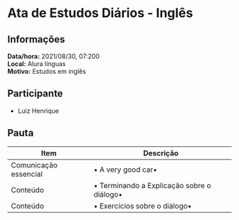 # Ata de Estudos Diários - Inglês

## Informações
**Data/hora:** 2021/08/30, 07:200  
**Local:** Alura línguas <br>
**Motivo:** Estudos em inglês

## Participante
- Luiz Henrique

## Pauta

Item | Descrição
---- | ----
Comunicação essencial | • A very good car• <br>
Conteúdo | • Terminando a Explicação sobre o diálogo• <br>
Conteúdo | • Exercícios sobre o diálogo• <br>

